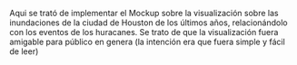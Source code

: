 Aqui se trató de implementar el Mockup sobre la visualización sobre las inundaciones de la ciudad de Houston de los últimos años, 
relacionándolo con los eventos de los huracanes.
Se trato de que la visualización fuera amigable para público en genera (la intención era que fuera simple y fácil de leer)

